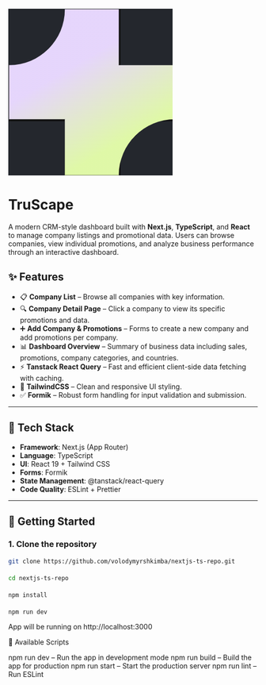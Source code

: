 ![](https://github.com/volodymyrshkimba/nextjs-ts-repo/blob/main/public/favicon.png?raw=true)
# TruScape

A modern CRM-style dashboard built with **Next.js**, **TypeScript**, and **React** to manage company listings and promotional data. Users can browse companies, view individual promotions, and analyze business performance through an interactive dashboard.

## ✨ Features

- 📋 **Company List** – Browse all companies with key information.
- 🔍 **Company Detail Page** – Click a company to view its specific promotions and data.
- ➕ **Add Company & Promotions** – Forms to create a new company and add promotions per company.
- 📊 **Dashboard Overview** – Summary of business data including sales, promotions, company categories, and countries.
- ⚡ **Tanstack React Query** – Fast and efficient client-side data fetching with caching.
- 🎨 **TailwindCSS** – Clean and responsive UI styling.
- ✅ **Formik** – Robust form handling for input validation and submission.

---

## 🧩 Tech Stack

- **Framework**: Next.js (App Router)
- **Language**: TypeScript
- **UI**: React 19 + Tailwind CSS
- **Forms**: Formik
- **State Management**: @tanstack/react-query
- **Code Quality**: ESLint + Prettier

---

## 🚀 Getting Started

### 1. Clone the repository

```bash
git clone https://github.com/volodymyrshkimba/nextjs-ts-repo.git

cd nextjs-ts-repo

npm install

npm run dev
```
App will be running on http://localhost:3000

🧪 Available Scripts

npm run dev – Run the app in development mode
npm run build – Build the app for production
npm run start – Start the production server
npm run lint – Run ESLint
